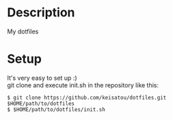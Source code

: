 # Description
My dotfiles

# Setup
It's very easy to set up :)  
git clone and execute init.sh in the repository like this:

```
$ git clone https://github.com/keisatou/dotfiles.git $HOME/path/to/dotfiles
$ $HOME/path/to/dotfiles/init.sh
```
